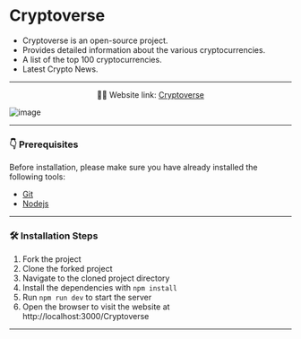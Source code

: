 # Cryptoverse

- Cryptoverse is an open-source project.
- Provides detailed information about the various cryptocurrencies.
- A list of the top 100 cryptocurrencies.
- Latest Crypto News.

---

<p align="center">
    👨‍💻 Website link:
    <a href="https://cryptoverseweb3.github.io/Cryptoverse/"> Cryptoverse </a>
</p>

![image](https://user-images.githubusercontent.com/44284877/178079891-b8faba2f-bb52-4803-b663-f217feea68ad.png)

---

### 👇 Prerequisites

Before installation, please make sure you have already installed the following tools:
- [Git](https://git-scm.com/downloads)
- [Nodejs](https://nodejs.org/en/download/)

---

### 🛠️ Installation Steps
1. Fork the project
2. Clone the forked project
3. Navigate to the cloned project directory
4. Install the dependencies with `npm install`
5. Run `npm run dev` to start the server
6. Open the browser to visit the website at http://localhost:3000/Cryptoverse

---
